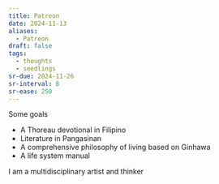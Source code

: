 ```yaml
---
title: Patreon
date: 2024-11-13
aliases:
  - Patreon
draft: false
tags:
  - thoughts
  - seedlings
sr-due: 2024-11-26
sr-interval: 8
sr-ease: 250
---
```

Some goals
* A Thoreau devotional in Filipino
* Literature in Pangasinan
* A comprehensive philosophy of living based on Ginhawa
* A life system manual

I am a multidisciplinary artist and thinker